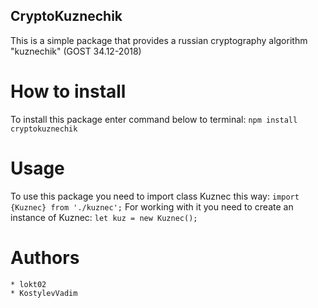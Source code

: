 ## CryptoKuznechik

This is a simple package that provides a russian cryptography algorithm "kuznechik" (GOST 34.12-2018)

# How to install
To install this package enter command below to terminal:
    `npm install cryptokuznechik`

# Usage
To use this package you need to import class Kuznec this way:
    `import {Kuznec} from './kuznec';`
For working with it you need to create an instance of Kuznec:
    `let kuz = new Kuznec();`

# Authors
    * lokt02
    * KostylevVadim
